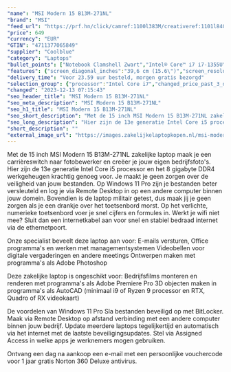 ```yaml
---
"name": "MSI Modern 15 B13M-271NL"
"brand": "MSI"
"feed_url": "https://prf.hn/click/camref:1100l383M/creativeref:1101l84031/destination:https%3A%2F%2Fwww.coolblue.nl%2Fproduct%2F924173"
"price": 649
"currency": "EUR"
"GTIN": "4711377065849"
"supplier": "Coolblue"
"category": "Laptops"
"bullet_points": ["Notebook Clamshell Zwart","Intel® Core™ i7 i7-1355U","39,6 cm (15.6\") Full HD 1920 x 1080 Pixels","8 GB DDR4-SDRAM 3200 MHz","512 GB SSD","Intel Iris Xe Graphics","Wi-Fi 6 (802.11ax) Bluetooth 5.2","53,8 Wh 65 W","Windows 11 Pro"]
"features": {"screen_diagonal_inches":"39,6 cm (15.6\")","screen_resolution":"1920 x 1080 Pixels","processor_family":"Intel® Core™ i7","memory_size":"8 GB","memory_type":"DDR4-SDRAM","total_storage_space":"512 GB","operating_system":"Windows 11 Pro","battery_capacity":"53,8 Wh","width":"359 mm","depth":"241 mm","height":"19,9 mm","weight":"1,7 kg"}
"delivery_time": "Voor 23.59 uur besteld, morgen gratis bezorgd"
"selection_group": {"processor":"Intel Core i7","changed_price_past_3_days":false,"product_family":"Modern"}
"changed": "2023-12-13 07:15:43"
"seo_header_title": "MSI Modern 15 B13M-271NL"
"seo_meta_description": "MSI Modern 15 B13M-271NL"
"seo_h1_title": "MSI Modern 15 B13M-271NL"
"seo_short_description": "Met de 15 inch MSI Modern 15 B13M-271NL zakelijke laptop maak je een carrièreswitch naar fotobewerker en creëer je jouw eigen bedrijfsfoto's."
"seo_long_description": "Hier zijn de 13e generatie Intel Core i5 processor en het 8 gigabyte DDR4 werkgeheugen krachtig genoeg voor. Je maakt je geen zorgen over de veiligheid van jouw bestanden. Op Windows 11 Pro zijn je bestanden beter versleuteld en log je via Remote Desktop in op een andere computer binnen jouw domein. Bovendien is de laptop militair getest, dus maak jij je geen zorgen als je een drankje over het toetsenbord morst. Op het verlichte, numerieke toetsenbord voer je snel cijfers en formules in. Werkt je wifi niet mee? Sluit dan een internetkabel aan voor snel en stabiel bedraad internet via de ethernetpoort. \r\n\r\nOnze specialist beveelt deze laptop aan voor:\r\nE-mails versturen, Office programma's en werken met managementsystemen\r\nVideobellen voor digitale vergaderingen en andere meetings\r\nOntwerpen maken met programma's als Adobe Photoshop\r\n\r\n\r\nDeze zakelijke laptop is ongeschikt voor:\r\nBedrijfsfilms monteren en renderen met programma's als Adobe Premiere Pro\r\n3D objecten maken in programma's als AutoCAD (minimaal i9 of Ryzen 9 processor en RTX, Quadro of RX videokaart) \r\n\r\n\r\nDe voordelen van Windows 11 Pro\r\nSla bestanden beveiligd op met BitLocker. \r\nMaak via Remote Desktop op afstand verbinding met een andere computer binnen jouw bedrijf. \r\nUpdate meerdere laptops tegelijkertijd en automatisch via het internet met de laatste beveiligingsupdates. \r\nStel via Assigned Access in welke apps je werknemers mogen gebruiken. \r\n\r\n \r\nOntvang een dag na aankoop een e-mail met een persoonlijke vouchercode voor 1 jaar gratis Norton 360 Deluxe antivirus."
"short_description": ""
"external_image_url": "https://images.zakelijkelaptopkopen.nl/msi-modern-15-b13m-271nl.webp"
---
```


Met de 15 inch MSI Modern 15 B13M-271NL zakelijke laptop maak je een carrièreswitch naar fotobewerker en creëer je jouw eigen bedrijfsfoto's. Hier zijn de 13e generatie Intel Core i5 processor en het 8 gigabyte DDR4 werkgeheugen krachtig genoeg voor. Je maakt je geen zorgen over de veiligheid van jouw bestanden. Op Windows 11 Pro zijn je bestanden beter versleuteld en log je via Remote Desktop in op een andere computer binnen jouw domein. Bovendien is de laptop militair getest, dus maak jij je geen zorgen als je een drankje over het toetsenbord morst. Op het verlichte, numerieke toetsenbord voer je snel cijfers en formules in. Werkt je wifi niet mee? Sluit dan een internetkabel aan voor snel en stabiel bedraad internet via de ethernetpoort.

Onze specialist beveelt deze laptop aan voor:
E-mails versturen, Office programma's en werken met managementsystemen
Videobellen voor digitale vergaderingen en andere meetings
Ontwerpen maken met programma's als Adobe Photoshop


Deze zakelijke laptop is ongeschikt voor:
Bedrijfsfilms monteren en renderen met programma's als Adobe Premiere Pro
3D objecten maken in programma's als AutoCAD (minimaal i9 of Ryzen 9 processor en RTX, Quadro of RX videokaart) 


De voordelen van Windows 11 Pro
Sla bestanden beveiligd op met BitLocker.
Maak via Remote Desktop op afstand verbinding met een andere computer binnen jouw bedrijf.
Update meerdere laptops tegelijkertijd en automatisch via het internet met de laatste beveiligingsupdates.
Stel via Assigned Access in welke apps je werknemers mogen gebruiken.

 
Ontvang een dag na aankoop een e-mail met een persoonlijke vouchercode voor 1 jaar gratis Norton 360 Deluxe antivirus.